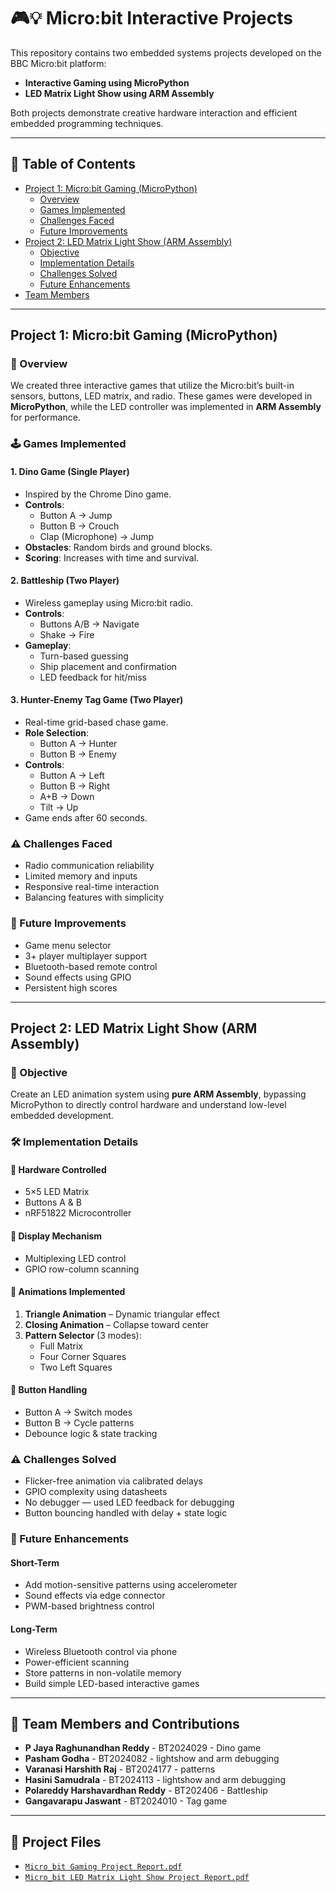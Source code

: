 # 🎮💡 Micro:bit Interactive Projects

This repository contains two embedded systems projects developed on the BBC Micro:bit platform:

- **Interactive Gaming using MicroPython**
- **LED Matrix Light Show using ARM Assembly**

Both projects demonstrate creative hardware interaction and efficient embedded programming techniques.

---

## 📘 Table of Contents

- [Project 1: Micro:bit Gaming (MicroPython)](#project-1-microbit-gaming-micropython)
  - [Overview](#overview)
  - [Games Implemented](#games-implemented)
  - [Challenges Faced](#challenges-faced)
  - [Future Improvements](#future-improvements)
- [Project 2: LED Matrix Light Show (ARM Assembly)](#project-2-led-matrix-light-show-arm-assembly)
  - [Objective](#objective)
  - [Implementation Details](#implementation-details)
  - [Challenges Solved](#challenges-solved)
  - [Future Enhancements](#future-enhancements)
- [Team Members](#team-members)

---

## Project 1: Micro:bit Gaming (MicroPython)

### 🎯 Overview

We created three interactive games that utilize the Micro:bit’s built-in sensors, buttons, LED matrix, and radio. These games were developed in **MicroPython**, while the LED controller was implemented in **ARM Assembly** for performance.

### 🕹️ Games Implemented

#### 1. Dino Game (Single Player)

- Inspired by the Chrome Dino game.
- **Controls**:  
  - Button A → Jump  
  - Button B → Crouch  
  - Clap (Microphone) → Jump
- **Obstacles**: Random birds and ground blocks.
- **Scoring**: Increases with time and survival.

#### 2. Battleship (Two Player)

- Wireless gameplay using Micro:bit radio.
- **Controls**:
  - Buttons A/B → Navigate
  - Shake → Fire
- **Gameplay**:
  - Turn-based guessing
  - Ship placement and confirmation
  - LED feedback for hit/miss

#### 3. Hunter-Enemy Tag Game (Two Player)

- Real-time grid-based chase game.
- **Role Selection**:  
  - Button A → Hunter  
  - Button B → Enemy
- **Controls**:
  - Button A → Left  
  - Button B → Right  
  - A+B → Down  
  - Tilt → Up
- Game ends after 60 seconds.

### ⚠️ Challenges Faced

- Radio communication reliability
- Limited memory and inputs
- Responsive real-time interaction
- Balancing features with simplicity

### 🚀 Future Improvements

- Game menu selector
- 3+ player multiplayer support
- Bluetooth-based remote control
- Sound effects using GPIO
- Persistent high scores

---

## Project 2: LED Matrix Light Show (ARM Assembly)

### 🎯 Objective

Create an LED animation system using **pure ARM Assembly**, bypassing MicroPython to directly control hardware and understand low-level embedded development.

### 🛠️ Implementation Details

#### 🔌 Hardware Controlled

- 5×5 LED Matrix
- Buttons A & B
- nRF51822 Microcontroller

#### 🔁 Display Mechanism

- Multiplexing LED control
- GPIO row-column scanning

#### 🔄 Animations Implemented

1. **Triangle Animation** – Dynamic triangular effect
2. **Closing Animation** – Collapse toward center
3. **Pattern Selector** (3 modes):
   - Full Matrix
   - Four Corner Squares
   - Two Left Squares

#### 🧠 Button Handling

- Button A → Switch modes
- Button B → Cycle patterns
- Debounce logic & state tracking

### ⚠️ Challenges Solved

- Flicker-free animation via calibrated delays
- GPIO complexity using datasheets
- No debugger — used LED feedback for debugging
- Button bouncing handled with delay + state logic

### 🌟 Future Enhancements

#### Short-Term

- Add motion-sensitive patterns using accelerometer
- Sound effects via edge connector
- PWM-based brightness control

#### Long-Term

- Wireless Bluetooth control via phone
- Power-efficient scanning
- Store patterns in non-volatile memory
- Build simple LED-based interactive games

---

## 👥 Team Members and Contributions

- **P Jaya Raghunandhan Reddy** - BT2024029  - Dino game
- **Pasham Godha** - BT2024082 - lightshow and arm debugging
- **Varanasi Harshith Raj** - BT2024177 - patterns
- **Hasini Samudrala** - BT2024113 - lightshow and arm debugging
- **Polareddy Harshavardhan Reddy** - BT202406 - Battleship
- **Gangavarapu Jaswant** - BT2024010 - Tag game

---

## 📎 Project Files

- [`Micro_bit Gaming Project Report.pdf`](./Micro_bit%20Gaming%20Project%20Report.pdf)
- [`Micro_bit LED Matrix Light Show Project Report.pdf`](./Micro_bit%20LED%20Matrix%20Light%20Show%20Project%20Report.pdf)
